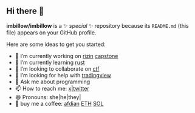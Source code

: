 ## Hi there 👋


**imbillow/imbillow** is a ✨ _special_ ✨ repository because its `README.md` (this file) appears on your GitHub profile.

Here are some ideas to get you started:

- 🔭 I’m currently working on [rizin](https://github.com/rizinorg/rizin) [capstone](https://github.com/capstone-engine/capstone)
- 🌱 I’m currently learning [rust](https://www.rust-lang.org/)
- 👯 I’m looking to collaborate on [ctf](https://ctf-wiki.org/)
- 🤔 I’m looking for help with [tradingview](https://www.tradingview.com/u/HoshinoAya/)
- 💬 Ask me about programming
- 📫 How to reach me: [x|twitter](https://x.com/starlight_v3)
- 😄 Pronouns: she|he|they|
- 🍵 buy me a coffee: [afdian](https://afdian.com/a/imbillow) [ETH](0x03e5Ac7Ae9A0A3B0686b8af756607D96Ae799254) [SOL](rb1vbpjLtJCZwwZdDFhTziBM4aoxBRAFiFAGUA32unq)


